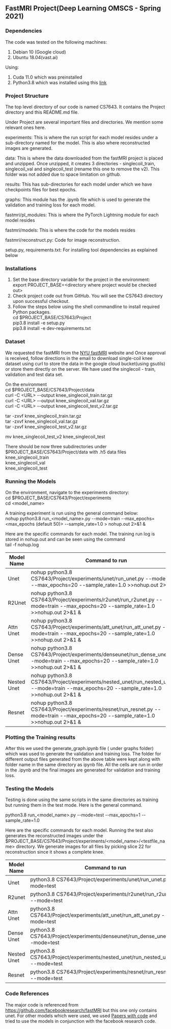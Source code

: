 ## FastMRI Project(Deep Learning OMSCS - Spring 2021)



### Dependencies

The code was tested on the following machines:

1. Debian 10 (Google cloud)
2. Ubuntu 18.04(vast.ai)

Using:
1. Cuda 11.0 which was preinstalled
2. Python3.8 which was installed using this [link](https://tecnstuff.net/how-to-install-python-3-8-on-debian-10/)


### Project Structure

The top level directory of our code is named CS7643. It contains the Project directory and this README.md file.

Under Project are several important files and directories. We mention some relevant ones here.

experiments: This is where the run script for each model resides under a sub-directory named for the model. This is also where reconstructed images are generated.

data: This is where the data downloaded from the fastMRI project is placed and unzipped. Once unzipped, it creates 3 directories - singlecoil_train, singlecoil_val and singlecoil_test (rename this one to remove the v2). This folder was not added due to space limitation on github.

results: This has sub-directories for each model under which we have checkpoints files for best epochs.

graphs: This module has the .ipynb file which is used to generate the validation and training loss for each model.

fastmri/pl_modules: This is where the PyTorch Lightning module for each model resides

fastmri/models: This is where the code for the models resides

fastmri/reconstruct.py: Code for image reconstruction.

setup.py, requirements.txt: For installing tool dependencies as explained below


### Installations

1. Set the base directory variable for the project in the environment:<br />
export PROJECT_BASE=&lt;directory where project would be checked out&gt;
2. Check project code out from GitHub. You will see the CS7643 directory upon successful checkout.
3. Follow the steps below using the shell commandline to install required Python packages.<br />
cd $PROJECT_BASE/CS7643/Project<br />
pip3.8 install -e setup.py<br />
pip3.8 install -e dev-requirements.txt <br />

### Dataset

We requested the fastMRI from the [NYU fastMRI](https://fastmri.med.nyu.edu) website and Once approval is received, follow directions in the email to download single-coil knee dataset using curl to store the data in the google cloud bucket(using gsutils) or store them directly on the server. We have used the singlecoil - train, validation and test data set.

On the environment<br />
cd $PROJECT_BASE/CS7643/Project/data<br />
curl -C &lt;URL&gt; --output knee_singlecoil_train.tar.gz <br />
curl -C &lt;URL&gt; --output knee_singlecoil_val.tar.gz <br />
curl -C &lt;URL&gt; --output knee_singlecoil_test_v2.tar.gz <br />

tar -zxvf knee_singlecoil_train.tar.gz<br />
tar -zxvf knee_singlecoil_val.tar.gz<br />
tar -zxvf knee_singlecoil_test_v2.tar.gz<br />

mv knee_singlecoil_test_v2 knee_singlecoil_test

There should be now three subdirectories under $PROJECT_BASE/CS7643/Project/data with .h5 data files<br />
knee_singlecoil_train<br />
knee_singlecoil_val<br />
knee_singlecoil_test<br />

### Running the Models

On the environment, navigate to the experiments directory:<br />
cd $PROJECT_BASE/CS7643/Project/experiments<br />
cd &lt;model_name&gt;<br />

A training experiment is run using the general command below: <br />
nohup python3.8 run_&lt;model_name&gt;.py --mode=train --max_epochs=&lt;max_epochs (default 50)&gt; --sample_rate=1.0 &gt; nohup.out 2&gt;&1 &

Here are the specific commands for each model. The training run log is stored in nohup.out and can be seen using the command<br />
tail -f nohup.log

| Model Name  | Command to run                                               | Log file  |
| ----------- | ------------------------------------------------------------ | --------- |
| Unet        | nohup python3.8 CS7643/Project/experiments/unet/run_unet.py --mode=train --max_epochs=20 --sample_rate=1.0 >>nohup.out 2>&1 & | nohup.out |
| R2Unet      | nohup python3.8 CS7643/Project/experiments/r2unet/run_r2unet.py --mode=train --max_epochs=20 --sample_rate=1.0 >>nohup.out 2>&1 & | nohup.out |
| Attn Unet   | nohup python3.8 CS7643/Project/experiments/att_unet/run_att_unet.py --mode=train --max_epochs=20 --sample_rate=1.0 >>nohup.out 2>&1 & | nohup.out |
| Dense Unet  | nohup python3.8 CS7643/Project/experiments/denseunet/run_dense_unet.py --mode=train --max_epochs=20 --sample_rate=1.0 >>nohup.out 2>&1 & | nohup.out |
| Nested Unet | nohup python3.8 CS7643/Project/experiments/nested_unet/run_nested_unet.py --mode=train --max_epochs=20 --sample_rate=1.0 >>nohup.out 2>&1 & | nohup.out |
| Resnet      | nohup python3.8 CS7643/Project/experiments/resnet/run_resnet.py --mode=train --max_epochs=20 --sample_rate=1.0 >>nohup.out 2>&1 & | nohup.out |


### Plotting the Training results

After this we used the generate_graph.ipynb file ( under graphs folder) which was used to generate the validation and training loss. The folder for different output files generated from the above table were kept along with folder name in the same directory as ipynb file. All the cells are run in order in the .ipynb and the final images are generated for validation and training loss.

### 
### Testing the Models
Testing is done using the same scripts in the same directories as training but running them in the test mode. Here is the general command.<br />

python3.8 run_&lt;model_name&gt;.py --mode=test --max_epochs=1 --sample_rate=1.0

Here are the specific commands for each model. Running the test also generates the reconstructed images under the $PROJECT_BASE/CS7643/Project/experiments/&lt;model_name&gt;/&lt;testfile_name&gt; directory. We generate images for all files by picking slice 22 for reconstruction since it shows a complete knee.

| Model Name  | Command to run                                               |
| ----------- | ------------------------------------------------------------ |
| Unet        | python3.8 CS7643/Project/experiments/unet/run_unet.py --mode=test |
| R2unet      | python3.8 CS7643/Project/experiments/r2unet/run_r2unet.py --mode=test |
| Attn Unet   | python3.8 CS7643/Project/experiments/att_unet/run_att_unet.py --mode=test |
| Dense Unet  | python3.8 CS7643/Project/experiments/denseunet/run_dense_unet.py --mode=test |
| Nested Unet | python3.8 CS7643/Project/experiments/nested_unet/run_nested_unet.py --mode=test |
| Resnet      | python3.8 CS7643/Project/experiments/resnet/run_resnet.py --mode=test |

### Code References

The major code is referenced from https://github.com/facebookresearch/fastMRI but this one only contains unet. For other models which were used, we used [Papers with code](https://paperswithcode.com/) and tried to use the models in conjunction with the facebook research code.

